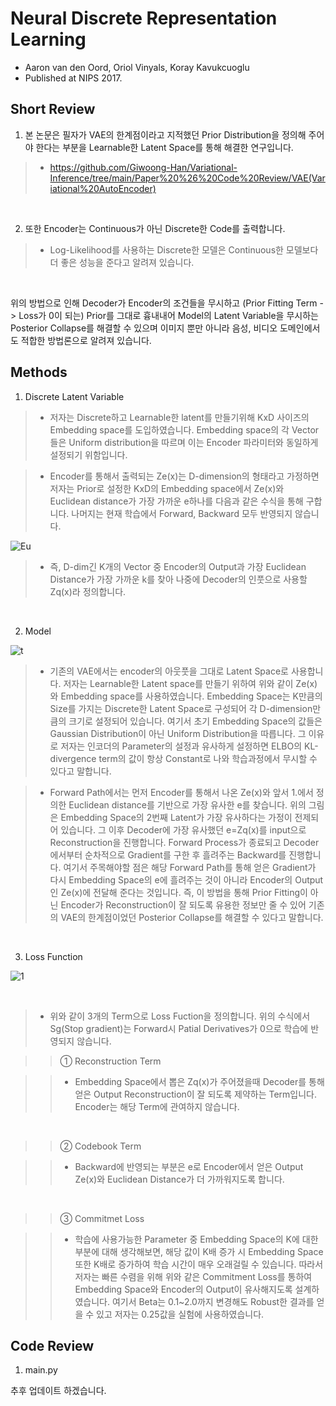 # Neural Discrete Representation Learning

- Aaron van den Oord, Oriol Vinyals, Koray Kavukcuoglu
- Published at NIPS 2017.

## Short Review

1. 본 논문은 필자가 VAE의 한계점이라고 지적했던 Prior Distribution을 정의해 주어야 한다는 부분을 Learnable한 Latent Space를 통해 해결한 연구입니다.

> * https://github.com/Giwoong-Han/Variational-Inference/tree/main/Paper%20%26%20Code%20Review/VAE(Variational%20AutoEncoder)

<br>

2. 또한 Encoder는 Continuous가 아닌 Discrete한 Code를 출력합니다.

> * Log-Likelihood를 사용하는 Discrete한 모델은 Continuous한 모델보다 더 좋은 성능을 준다고 알려져 있습니다. 

<br>

위의 방법으로 인해 Decoder가 Encoder의 조건들을 무시하고 (Prior Fitting Term -> Loss가 0이 되는) Prior를 그대로 흉내내어 Model의 Latent Variable을 무시하는 Posterior Collapse를 해결할 수 있으며 이미지 뿐만 아니라 음성, 비디오 도메인에서도 적합한 방법론으로 알려져 있습니다.

## Methods

1. Discrete Latent Variable

> * 저자는 Discrete하고 Learnable한 latent를 만들기위해 KxD 사이즈의 Embedding space를 도입하였습니다. Embedding space의 각 Vector들은 Uniform distribution을 따르며 이는 Encoder 파라미터와 동일하게 설정되기 위함입니다.

> * Encoder를 통해서 출력되는 Ze(x)는 D-dimension의 형태라고 가정하면 저자는 Prior로 설정한 KxD의 Embedding space에서 Ze(x)와 Euclidean distance가 가장 가까운 e하나를 다음과 같은 수식을 통해 구합니다. 나머지는 현재 학습에서 Forward, Backward 모두 반영되지 않습니다.

![Eu](https://user-images.githubusercontent.com/82640592/145713333-65e167e1-2510-48bf-b8da-a12480dcfe07.jpg)

> * 즉, D-dim긴 K개의 Vector 중 Encoder의 Output과 가장 Euclidean Distance가 가장 가까운 k를 찾아 나중에 Decoder의 인풋으로 사용할 Zq(x)라 정의합니다.

<br>

2. Model

![t](https://user-images.githubusercontent.com/82640592/145817713-2ca74f04-72d6-4db9-bcda-fbbedc311996.jpg)

> * 기존의 VAE에서는 encoder의 아웃풋을 그대로 Latent Space로 사용합니다. 저자는 Learnable한 Latent space를 만들기 위하여 위와 같이 Ze(x)와 Embedding space를 사용하였습니다. Embedding Space는 K만큼의 Size를 가지는 Discrete한 Latent Space로 구성되어 각 D-dimension만큼의 크기로 설정되어 있습니다. 여기서 초기 Embedding Space의 값들은 Gaussian Distribution이 아닌 Uniform Distribution을 따릅니다. 그 이유로 저자는 인코더의 Parameter의 설정과 유사하게 설정하면 ELBO의 KL-divergence term의 값이 항상 Constant로 나와 학습과정에서 무시할 수 있다고 말합니다.

> * Forward Path에서는 먼저 Encoder를 통해서 나온 Ze(x)와 앞서 1.에서 정의한 Euclidean distance를 기반으로 가장 유사한 e를 찾습니다. 위의 그림은 Embedding Space의 2번째 Latent가 가장 유사하다는 가정이 전제되어 있습니다. 그 이후 Decoder에 가장 유사했던 e=Zq(x)를 input으로 Reconstruction을 진행합니다. Forward Process가 종료되고 Decoder에서부터 순차적으로 Gradient를 구한 후 흘려주는 Backward를 진행합니다. 여기서 주목해야할 점은 해당 Forward Path를 통해 얻은 Gradient가 다시 Embedding Space의 e에 흘려주는 것이 아니라 Encoder의 Output인 Ze(x)에 전달해 준다는 것입니다. 즉, 이 방법을 통해 Prior Fitting이 아닌 Encoder가 Reconstruction이 잘 되도록 유용한 정보만 줄 수 있어 기존의 VAE의 한계점이었던 Posterior Collapse를 해결할 수 있다고 말합니다.

<br>

3. Loss Function

![1](https://user-images.githubusercontent.com/82640592/145993065-dd04b847-76e9-4759-a8f6-e76ae3b0b229.jpg)

<br>

> * 위와 같이 3개의 Term으로 Loss Fuction을 정의합니다. 위의 수식에서 Sg(Stop gradient)는 Forward시 Patial Derivatives가 0으로 학습에 반영되지 않습니다.

>> ① Reconstruction Term

>> * Embedding Space에서 뽑은 Zq(x)가 주어졌을때 Decoder를 통해 얻은 Output Reconstruction이 잘 되도록 제약하는 Term입니다. Encoder는 해당 Term에 관여하지 않습니다.

<br>

>> ② Codebook Term

>> * Backward에 반영되는 부분은 e로 Encoder에서 얻은 Output Ze(x)와 Euclidean Distance가 더 가까워지도록 합니다.

<br>

>> ③ Commitmet Loss

>> * 학습에 사용가능한 Parameter 중 Embedding Space의 K에 대한 부분에 대해 생각해보면, 해당 값이 K배 증가 시 Embedding Space 또한 K배로 증가하여 학습 시간이 매우 오래걸릴 수 있습니다. 따라서 저자는 빠른 수렴을 위해 위와 같은 Commitment Loss를 통하여 Embedding Space와 Encoder의 Output이 유사해지도록 설계하였습니다. 여기서 Beta는 0.1~2.0까지 변경해도 Robust한 결과를 얻을 수 있고 저자는 0.25값을 실험에 사용하였습니다.

## Code Review

1. main.py 

추후 업데이트 하겠습니다.

<br>
